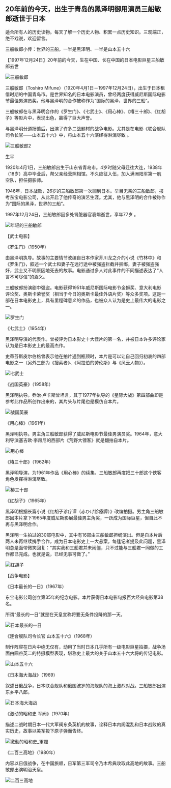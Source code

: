 ## 20年前的今天，出生于青岛的黑泽明御用演员三船敏郎逝世于日本

适合所有人的历史读物。每天了解一个历史人物、积累一点历史知识。三观端正，绝不戏说，欢迎留言。  

三船敏郎小传：世界的三船，一半是黑泽明、一半是山本五十六

【1997年12月24日】20年前的今天，生在中国、长在中国的日本电影巨星三船敏郎去世

![三船敏郎](三船敏郎.jpg)

三船敏郎（Toshiro Mifune）（1920年4月1日－1997年12月24日），出生于日本租借时期的中国青岛市。是世界知名的日本电影演员，曾经两度获得威尼斯国际电影节最佳男演员奖。他与黑泽明的合作被称作为“国际的黑泽，世界的三船”。

三船敏郎在与黑泽明合作的《罗生门》、《七武士》、《用心棒》、《椿三十郎》、《红胡子》等影片中，表现出色，赢得了巨大声誉。

与黑泽明分道扬镳后，出演了许多二战题材的战争电影。尤其是在电影《联合舰队司令长官——山本五十六》中，将山本五十六演绎得淋漓尽致 。

![三船敏郎2](三船敏郎2.jpg)

生平

1920年4月1日，三船敏郎出生于山东省青岛市。4岁时随父母迁往大连，1938年（18岁）高中毕业后，帮父亲经营照相馆。不久应征入伍，加入满洲陆军第一航空队，担任摄影师。

1946年，日本战败，26岁的三船敏郎第一次回到日本。举目无亲的三船敏郎，报考东宝电影公司，从此开启了他传奇的演艺生涯。尤其，他与黑泽明的合作被称作为“国际的黑泽，世界的三船”。

1997年12月24日，三船敏郎因多处肾脏器官衰竭逝世，享年77岁  。

![年轻的三船敏郎](年轻的三船敏郎.jpg)

【武士电影】

《罗生门》（1950年）

由黑泽明执导。故事的主要情节改编自日本作家芥川龙之介的小说《竹林中》和《罗生门》，叙述一个武士和妻子在远行途中被强盗拦截并捆绑，妻子被强盗强奸，武士又不明原因地死去的故事。电影通过多人对此事件的不同描述表达了“人言不可尽信”的涵义。

三船敏郎扮演剧中强盗。电影获得1951年威尼斯国际电影节金狮奖、意大利电影评论奖、奥斯卡荣誉奖（相当于今日的奥斯卡最佳外语片奖）等众多奖项。这是一部在日本电影史上，具有里程碑意义的作品，也被众人认为是史上最伟大的电影之一。

![罗生门](罗生门.jpg)

《七武士》（1954年）

黑泽明导演的代表作。曾被评为日本影史十大佳片的第一名，并被日本许多评论家认为是日本影史上的最高杰作。

史蒂芬斯皮尔伯格曾表示他在拍片遇到瓶颈时，本片是可以让自己回归初衷的四部电影之一（另外三部为《搜索者》、《阿拉伯的劳伦斯》与《风云人物》）。

![七武士](七武士.jpg)

《战国英豪》（1958年）

黑泽明执导。乔治·卢卡斯曾坦言，其于1977年执导的《星际大战》第四部曲即是参考此作品所创作出来的，其片头与片尾也是模仿自本片。

![战国英豪](战国英豪.jpg)

《用心棒》（1961年）

黑泽明执导。男主角三船敏郎获得了威尼斯电影节最佳男演员奖。1964年，意大利导演塞吉欧·李昂尼的西部片《荒野大镖客》就是翻拍自本片。

![用心棒](用心棒.jpg)

《椿三十郎》（1962年）

黑泽明导演，为1961年作品《用心棒》的续集，三船敏郎再度把三十郎这个侠客角色发挥得淋漓尽致。

![椿三十郎](椿三十郎.jpg)

《红胡子》（1965年）

黑泽明根据长篇小说《红胡子诊疗谭（赤ひげ診療譚）》改编拍摄。男主角三船敏郎因本片拿下1965年度威尼斯影展最佳男主角奖，一跃成为国际巨星，但自此不再与黑泽明合作。

黑泽明一生拍过的30部电影中，其中有16部由三船敏郎担纲演出。但是自本片后两人未再继续携手合作，成为日本电影史上一大悬案。每逢记者提及此问题，黑泽明总是面带微笑回复：“其实我和三船君并未闹僵，只不过能与三船君一同做的工作都已完成。也就是说，已经无事可做了。”

![红胡子](红胡子.jpeg)

【战争电影】

《日本最长的一日》（1967年）

东宝电影公司创立第35年的纪念电影。本片获得日本电影旬报百大经典电影第38名。

所谓“最长的一日”就是在天皇宣称将要无条件投降的那一天。

![日本最长的一日](日本最长的一日.jpg)

《连合舰队司令长官 山本五十六》（1968年）

制作阵容在日片中绝无仅有，动用了当时日本几乎所有一级电影巨星拍摄，战争场面由圆谷英二的特摄模型表现，堪称史上最大的关于山本五十六大将的传记电影。

![山本五十六](山本五十六.jpg)

《日本海大海战》（1969）

叙述日俄战争，日本联合舰队和俄国波罗的海舰队的海上激烈对战。三船敏郎出演东乡平八郎。

![日本海大海战](日本海大海战2.jpeg)

《激动的昭和史 军阀》（1970年）

描述二战时期日本一代大军阀东条英机的故事，诠释日本内阁混乱和日本战败的真实历史，故事以美军投下原子弹而告终。

![激動的昭和史_軍閥](激动的昭和史.jpeg)

《二百三高地》（1980年）

内容以日俄战争，在中国旅顺，日军第三军司令乃木希典攻取此高地的故事。三船敏郎出演明治天皇。

![二百三高地](二百三高地.jpg)

